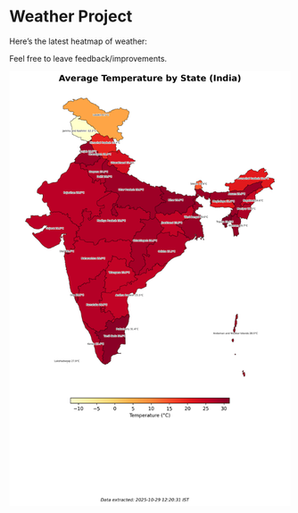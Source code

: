 # Weather Project

Here’s the latest heatmap of weather:

Feel free to leave feedback/improvements.

![India Heatmap](docs/assets/india_heatmap.png?v=01B939)
